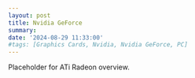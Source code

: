 ```yaml
---
layout: post
title: Nvidia GeForce
summary: 
date: '2024-08-29 11:33:00'
#tags: [Graphics Cards, Nvidia, Nvidia GeForce, PC]
---
```


Placeholder for ATi Radeon overview.